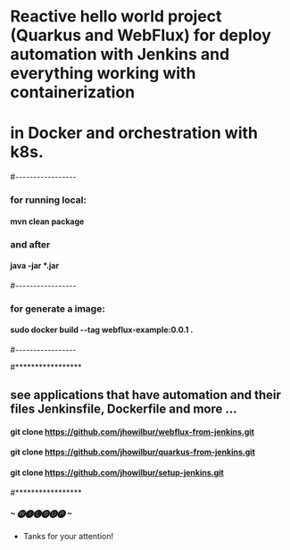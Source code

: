                                                    
# Reactive hello world project (Quarkus and WebFlux) for deploy automation with Jenkins and everything working with containerization 
# in Docker and orchestration with k8s.

#-----------------
### for running local:
#### mvn clean package
### and after
#### java -jar *.jar
#-----------------
### for generate a image:
#### sudo docker build --tag webflux-example:0.0.1 .
#-----------------

#*****************
## see applications that have automation and their files Jenkinsfile, Dockerfile and more ...
#### git clone https://github.com/jhowilbur/webflux-from-jenkins.git
#### git clone https://github.com/jhowilbur/quarkus-from-jenkins.git
#### git clone https://github.com/jhowilbur/setup-jenkins.git
#*****************

##### ~ 🅦🅘🅛🅑🅤🅡 ~

 - Tanks for your attention!
